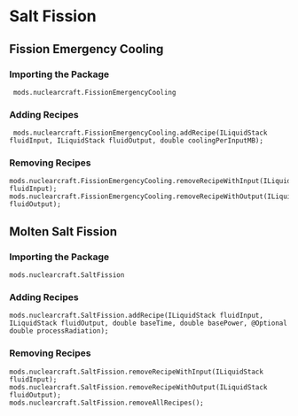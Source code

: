 # Salt Fission

## Fission Emergency Cooling

### Importing the Package
` mods.nuclearcraft.FissionEmergencyCooling`

### Adding Recipes
```zenscript
 mods.nuclearcraft.FissionEmergencyCooling.addRecipe(ILiquidStack fluidInput, ILiquidStack fluidOutput, double coolingPerInputMB); 
```

### Removing Recipes
```zenscript
mods.nuclearcraft.FissionEmergencyCooling.removeRecipeWithInput(ILiquidStack fluidInput);
mods.nuclearcraft.FissionEmergencyCooling.removeRecipeWithOutput(ILiquidStack fluidOutput);
```

## Molten Salt Fission

### Importing the Package
`mods.nuclearcraft.SaltFission`

### Adding Recipes
```zenscript
mods.nuclearcraft.SaltFission.addRecipe(ILiquidStack fluidInput, ILiquidStack fluidOutput, double baseTime, double basePower, @Optional double processRadiation);
```

### Removing Recipes
```zenscript
mods.nuclearcraft.SaltFission.removeRecipeWithInput(ILiquidStack fluidInput);
mods.nuclearcraft.SaltFission.removeRecipeWithOutput(ILiquidStack fluidOutput);
mods.nuclearcraft.SaltFission.removeAllRecipes();
```


